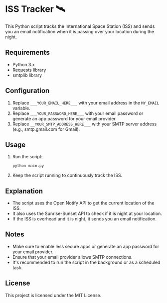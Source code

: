 # ISS Tracker 🛰️

This Python script tracks the International Space Station (ISS) and sends you an email notification when it is passing over your location during the night.

## Requirements

- Python 3.x
- Requests library
- smtplib library

## Configuration

1. Replace `___YOUR_EMAIL_HERE___` with your email address in the `MY_EMAIL` variable.
2. Replace `___YOUR_PASSWORD_HERE___` with your email password or generate an app password for your email provider.
3. Replace `__YOUR_SMTP_ADDRESS_HERE___` with your SMTP server address (e.g., smtp.gmail.com for Gmail).

## Usage

1. Run the script:

    ```bash
    python main.py
    ```

2. Keep the script running to continuously track the ISS.

## Explanation

- The script uses the Open Notify API to get the current location of the ISS.
- It also uses the Sunrise-Sunset API to check if it is night at your location.
- If the ISS is overhead and it is night, it sends you an email notification.

## Notes

- Make sure to enable less secure apps or generate an app password for your email provider.
- Ensure that your email provider allows SMTP connections.
- It's recommended to run the script in the background or as a scheduled task.

## License

This project is licensed under the MIT License.

